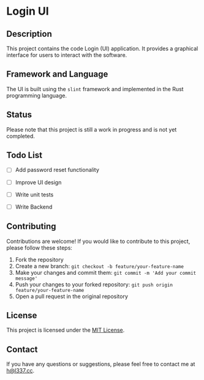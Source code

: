 # Login UI

## Description
This project contains the code Login (UI) application. It provides a graphical interface for users to interact with the software.

## Framework and Language
The UI is built using the `slint` framework and implemented in the Rust programming language.

## Status
Please note that this project is still a work in progress and is not yet completed.

## Todo List
- [ ] Add password reset functionality
- [ ] Improve UI design
- [ ] Write unit tests
- [ ] Write Backend



## Contributing
Contributions are welcome! If you would like to contribute to this project, please follow these steps:
1. Fork the repository
2. Create a new branch: `git checkout -b feature/your-feature-name`
3. Make your changes and commit them: `git commit -m 'Add your commit message'`
4. Push your changes to your forked repository: `git push origin feature/your-feature-name`
5. Open a pull request in the original repository

## License
This project is licensed under the [MIT License](LICENSE).

## Contact
If you have any questions or suggestions, please feel free to contact me at [h@l337.cc](mailto:h@l337.cc).
